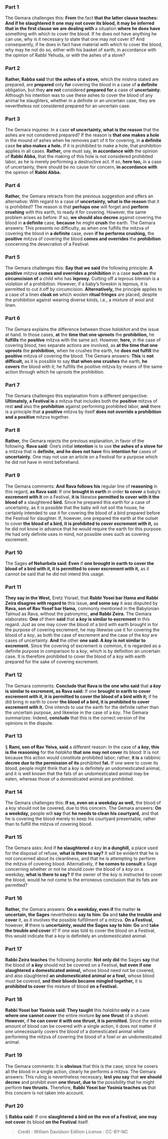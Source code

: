 
### Part 1
The Gemara challenges this: <b>From</b> the fact <b>that the latter clause teaches: And if he slaughtered it one may not cover its blood, it may be inferred that in the first clause we are dealing with</b> a situation <b>where he does have</b> something with which to cover the blood. If he does not have anything he can use, why is it necessary to state that one may not cover it? And consequently, if he does in fact have material with which to cover the blood, why may he not do so, either with his basket of earth, in accordance with the opinion of Rabbi Yehuda, or with the ashes of a stove?

### Part 2
<b>Rather, Rabba said</b> that <b>the ashes of a stove,</b> which the mishna stated are prepared, are <b>prepared</b> only <b>for</b> covering the blood in a case of <b>a definite</b> obligation, but they <b>are not</b> considered <b>prepared for</b> a case of <b>uncertainty.</b> Although his intention was to use these ashes to cover the blood of any animal he slaughters, whether in a definite or an uncertain case, they are nevertheless not considered prepared for an uncertain case.

### Part 3
The Gemara inquires: In a case <b>of uncertainty, what is the reason</b> that the ashes are not considered prepared? If the reason is <b>that one makes a hole</b> in the mound of ashes when he removes part of it for covering, in <b>a definite</b> case <b>he also makes a hole.</b> If it is prohibited to make a hole, that prohibition applies in all cases. <b>Rather,</b> one must say, <b>in accordance with</b> the opinion of <b>Rabbi Abba,</b> that the making of this hole is not considered prohibited labor, as he is merely performing a destructive act. If so, <b>here too,</b> in a case of uncertainty, there should be no cause for concern, <b>in accordance with</b> the opinion of <b>Rabbi Abba.</b>

### Part 4
<b>Rather,</b> the Gemara retracts from the previous suggestion and offers an alternative: With regard to a case of <b>uncertainty, what is the reason</b> that it is prohibited? The reason is that <b>perhaps one</b> will forget and <b>perform crushing</b> with this earth, to ready it for covering. However, the same problem arises as before: If so, <b>we should also decree</b> against covering the blood in <b>a definite</b> case, <b>because</b> he might <b>crush</b> the earth. The Gemara answers: This presents no difficulty, as when one fulfills the mitzva of covering the blood in <b>a definite</b> case, even <b>if he performs crushing,</b> the <b>positive</b> mitzva of covering the blood <b>comes and overrides</b> the <b>prohibition</b> concerning the desecration of a Festival.

### Part 5
The Gemara challenges this: <b>Say that we said</b> the following principle: <b>A positive</b> mitzva <b>comes and overrides a prohibition</b> in a case <b>such as</b> the <b>circumcision of</b> a child who has <b>leprosy.</b> Cutting off a leprous blemish is a violation of a prohibition. However, if a baby’s foreskin is leprous, it is permitted to cut it off by circumcision. <b>Alternatively,</b> the principle applies to a case of a linen <b>cloak on</b> which woolen <b>ritual fringes</b> are placed, despite the prohibition against wearing diverse kinds, i.e., a mixture of wool and linen.

### Part 6
The Gemara explains the difference between those <i>halakhot</i> and the issue at hand. In those cases, <b>at</b> the <b>time that one uproots</b> the <b>prohibition,</b> he <b>fulfills</b> the <b>positive</b> mitzva with the same act. However, <b>here,</b> in the case of covering blood, two separate actions are involved, as <b>at the time that one uproots</b> the <b>prohibition,</b> when he crushes the earth, he <b>does not fulfill</b> the <b>positive</b> mitzva of covering the blood. The Gemara answers: <b>This</b> is <b>not difficult,</b> as it is possible to say <b>that when one crushes</b> the earth, <b>he covers</b> the blood with it; he fulfills the positive mitzva by means of the same action through which he uproots the prohibition.

### Part 7
The Gemara challenges this explanation from a different perspective: <b>Ultimately, a Festival is</b> a mitzva that includes both the <b>positive</b> mitzva of rest <b>and</b> also the <b>prohibition</b> against performing prohibited labor, <b>and</b> there is a principle that <b>a positive</b> mitzva by itself <b>does not override a prohibition and a positive</b> mitzva together.

### Part 8
<b>Rather,</b> the Gemara rejects the previous explanation, in favor of the following. <b>Rava said:</b> One’s initial <b>intention</b> is to use <b>the ashes of a stove for</b> a mitzva that is <b>definite, and he does not have</b> this <b>intention for</b> cases of <b>uncertainty.</b> One may not use an article on a Festival for a purpose which he did not have in mind beforehand.

### Part 9
The Gemara comments: <b>And Rava follows his</b> regular line of <b>reasoning</b> in this regard, <b>as Rava said:</b> If one <b>brought in earth</b> in order <b>to cover</b> a baby’s <b>excrement with it</b> on a Festival, <b>it is</b> likewise <b>permitted to cover with it the blood of</b> a slaughtered <b>bird.</b> Since he prepared this earth for a case of uncertainty, as it is possible that the baby will not soil the house, he certainly intended to use it for covering the blood of a bird prepared before the Festival for slaughter. If, however, one prepared the earth at the outset to cover <b>the blood of a bird, it is prohibited to cover excrement with it,</b> as he did not know in advance that he would require the earth for this purpose. He had only definite uses in mind, not possible ones such as covering excrement.

### Part 10
The Sages <b>of Neharbela said: Even</b> if <b>one brought in earth to cover the blood of a bird with it, it is permitted to cover excrement with it,</b> as it cannot be said that he did not intend this usage.

### Part 11
<b>They say in the West,</b> Eretz Yisrael, that <b>Rabbi Yosei bar Ḥama and Rabbi Zeira disagree with regard to</b> this issue, <b>and some say</b> it was disputed by <b>Rava, son of Rav Yosef bar Ḥama,</b> commonly mentioned in the Babylonian Talmud as Rava, without the patronymic, <b>and Rabbi Zeira.</b> The Gemara elaborates: <b>One</b> of them <b>said</b> that <b>a <i>koy</i> is similar to excrement</b> in this regard. Just as one may cover the blood of a bird with earth brought in for the purpose of covering excrement, he may likewise use it for covering the blood of a <i>koy</i>, as both the case of excrement and the case of the <i>koy</i> are cases of uncertainty. <b>And</b> the other <b>one said: A <i>koy</i> is not similar to excrement.</b> Since the covering of excrement is common, it is regarded as a definite purpose in comparison to a <i>koy</i>, which is by definition an uncertain case. It is therefore prohibited to cover the blood of a <i>koy</i> with earth prepared for the sake of covering excrement.

### Part 12
The Gemara comments: <b>Conclude that Rava is the one who said</b> that <b>a <i>koy</i> is similar to excrement, as Rava said:</b> If one <b>brought in earth to cover excrement with it, it is permitted to cover the blood of a bird with it;</b> if he did bring in earth to cover <b>the blood of a bird, it is prohibited to cover excrement with it.</b> One intends to use the earth for the definite rather than the uncertain purpose, and likewise in the case of a <i>koy</i>. The Gemara summarizes: Indeed, <b>conclude</b> that this is the correct version of the opinions in the dispute.

### Part 13
§ <b>Rami, son of Rav Yeiva, said</b> a different reason: In the case of <b>a <i>koy</i>, this is the reasoning</b> for the <i>halakha</i> <b>that one may not cover</b> its blood: It is not because this action would constitute prohibited labor; rather, <b>it is</b> a rabbinic <b>decree due to the permission of its</b> prohibited <b>fat.</b> If one were to cover its blood, people might think that a <i>koy</i> is definitely an undomesticated animal, and it is well known that the fats of an undomesticated animal may be eaten, whereas those of a domesticated animal are prohibited.

### Part 14
The Gemara challenges this: <b>If so, even on a weekday as well,</b> the blood of a <i>koy</i> should not be covered, due to this concern. The Gemara answers: <b>On a weekday,</b> people will <b>say</b> that <b>he needs to clean his courtyard,</b> and that he is covering the blood merely to keep his courtyard presentable, rather than to fulfill the mitzva of covering blood.

### Part 15
The Gemara asks: And if <b>he slaughtered</b> <i>a koy</i> <b>in a dunghill,</b> a place used for the disposal of refuse, <b>what is there to say?</b> It will be evident that he is not concerned about its cleanliness, and that he is attempting to perform the mitzva of covering blood. Alternatively, if <b>he comes to consult</b> a Sage concerning whether or not he should cover the blood of a <i>koy</i> on a weekday, <b>what is there to say?</b> If the owner of the <i>koy</i> is instructed to cover the blood, would he not come to the erroneous conclusion that its fats are permitted?

### Part 16
<b>Rather,</b> the Gemara answers: <b>On a weekday, even if</b> the matter <b>is uncertain, the Sages</b> nevertheless <b>say to him: Go</b> and <b>take the trouble and cover</b> it, as it involves the possible fulfillment of a mitzva. <b>On a Festival,</b> however, <b>if</b> there is <b>uncertainty, would the Sages say to him: Go</b> and <b>take the trouble and cover</b> it? If one was told to cover the blood on a Festival, this would indicate that a <i>koy</i> is definitely an undomesticated animal.

### Part 17
<b>Rabbi Zeira teaches</b> the following <i>baraita</i>: <b>Not only did</b> the Sages <b>say</b> that the blood of <b>a <i>koy</i></b> should not be covered on a Festival, <b>but even if one slaughtered a domesticated animal,</b> whose blood need not be covered, and also slaughtered <b>an undomesticated animal or a fowl,</b> whose blood must be covered, <b>and their bloods became mingled together,</b> it is <b>prohibited to cover</b> the mixture of blood <b>on a Festival.</b>

### Part 18
<b>Rabbi Yosei bar Yasinia said: They taught</b> this <i>halakha</i> <b>only</b> in a case <b>where one cannot cover</b> the entire mixture <b>by one thrust</b> of a shovel. <b>However,</b> if <b>he can cover it with one thrust, it is permitted.</b> Since the entire amount of blood can be covered with a single action, it does not matter if one unnecessarily covers the blood of a domesticated animal while performing the mitzva of covering the blood of a fowl or an undomesticated animal.

### Part 19
The Gemara comments: It is <b>obvious</b> that this is the case; since he covers all the blood in a single action, clearly he performs a mitzva. The Gemara answers: This ruling is nevertheless necessary, <b>lest you say</b> that <b>we should decree</b> and prohibit even <b>one thrust, due to</b> the possibility that he might perform <b>two thrusts.</b> Therefore, <b>Rabbi Yosei bar Yasinia teaches us</b> that this concern is not taken into account.

### Part 20
§ <b>Rabba said:</b> If one <b>slaughtered a bird on the eve of a Festival, one may not cover</b> its blood <b>on the Festival</b> itself.

>Credit : William Davidson Edition
>License : CC-BY-NC